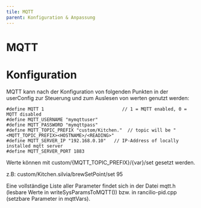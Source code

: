 ```yaml
---
tile: MQTT
parent: Konfiguration & Anpassung
---
```


# MQTT

# Konfiguration

MQTT kann nach der Konfiguration von folgenden Punkten in der userConfig zur Steuerung und zum Auslesen von werten genutzt werden:

```
#define MQTT 1                             // 1 = MQTT enabled, 0 = MQTT disabled
#define MQTT_USERNAME "mymqttuser"
#define MQTT_PASSWORD "mymqttpass"
#define MQTT_TOPIC_PREFIX "custom/Kitchen."  // topic will be "<MQTT_TOPIC_PREFIX><HOSTNAME>/<READING>"
#define MQTT_SERVER_IP "192.168.0.10"   // IP-Address of locally installed mqtt server
#define MQTT_SERVER_PORT 1883
```

Werte können mit
custom/{MQTT_TOPIC_PREFIX}/{var}/set gesetzt werden.

z.B:
custom/Kitchen.silvia/brewSetPoint/set 95

Eine vollständige Liste aller Parameter findet sich in der Datei mqtt.h (lesbare Werte in writeSysParamsToMQTT()) bzw. in rancilio-pid.cpp (setzbare Parameter in mqttVars).
